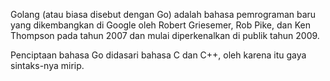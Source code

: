 Golang (atau biasa disebut dengan Go) adalah bahasa pemrograman baru yang dikembangkan di Google oleh Robert Griesemer, Rob Pike, dan Ken Thompson pada tahun 2007 dan mulai diperkenalkan di publik tahun 2009.

Penciptaan bahasa Go didasari bahasa C dan C++, oleh karena itu gaya sintaks-nya mirip.